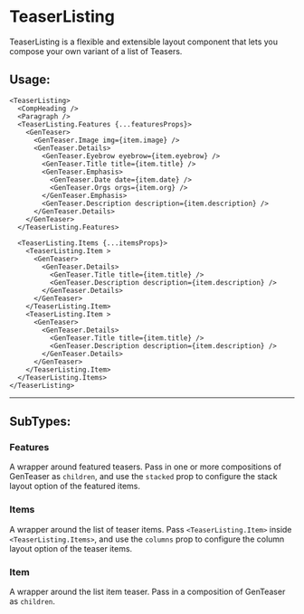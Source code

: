 # TeaserListing

TeaserListing is a flexible and extensible layout component that lets you compose your own variant of a list of Teasers.

## Usage:
```
<TeaserListing>
  <CompHeading />
  <Paragraph />
  <TeaserListing.Features {...featuresProps}>
    <GenTeaser>
      <GenTeaser.Image img={item.image} />
      <GenTeaser.Details>
        <GenTeaser.Eyebrow eyebrow={item.eyebrow} />
        <GenTeaser.Title title={item.title} />
        <GenTeaser.Emphasis>
          <GenTeaser.Date date={item.date} />
          <GenTeaser.Orgs orgs={item.org} />
        </GenTeaser.Emphasis>
        <GenTeaser.Description description={item.description} />
      </GenTeaser.Details>
    </GenTeaser>
  </TeaserListing.Features>

  <TeaserListing.Items {...itemsProps}>
    <TeaserListing.Item >
      <GenTeaser>
        <GenTeaser.Details>
          <GenTeaser.Title title={item.title} />
          <GenTeaser.Description description={item.description} />
        </GenTeaser.Details>
      </GenTeaser>
    </TeaserListing.Item>
    <TeaserListing.Item >
      <GenTeaser>
        <GenTeaser.Details>
          <GenTeaser.Title title={item.title} />
          <GenTeaser.Description description={item.description} />
        </GenTeaser.Details>
      </GenTeaser>
    </TeaserListing.Item>
  </TeaserListing.Items>
</TeaserListing>
```


----
## SubTypes:

### Features

A wrapper around featured teasers.
Pass in one or more compositions of GenTeaser as `children`, and use the `stacked` prop to configure the stack layout option of the featured items.

### Items

A wrapper around the list of teaser items.
Pass `<TeaserListing.Item>` inside `<TeaserListing.Items>`, and use the `columns` prop to configure the column layout option of the teaser items.

### Item

A wrapper around the list item teaser.
Pass in a composition of GenTeaser as `children`.
